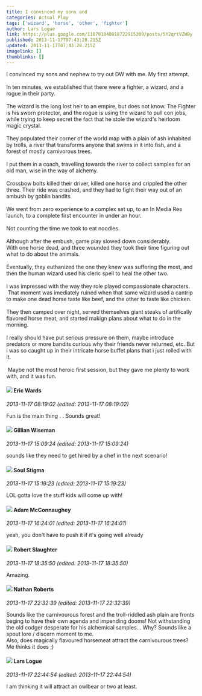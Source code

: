 ```yaml
---
title: I convinced my sons and
categories: Actual Play
tags: ['wizard', 'horse', 'other', 'fighter']
author: Lars Logue
link: https://plus.google.com/110701040018722915309/posts/5Y2qrtVZWBy
published: 2013-11-17T07:43:28.215Z
updated: 2013-11-17T07:43:28.215Z
imagelink: []
thumblinks: []
---
```


I convinced my sons and nephew to try out DW with me. My first attempt. <br /><br />In ten minutes, we established that there were a fighter, a wizard, and a rogue in their party. <br /><br />The wizard is the long lost heir to an empire, but does not know. The Fighter is his sworn protector, and the rogue is using the wizard to pull con jobs, while trying to keep secret the fact that he stole the wizard&#39;s heirloom magic crystal. <br /><br />They populated their corner of the world map with a plain of ash inhabited by trolls, a river that transforms anyone that swims in it into fish, and a forest of mostly carnivorous trees. <br /><br />I put them in a coach, travelling towards the river to collect samples for an old man, wise in the way of alchemy.<br /><br />Crossbow bolts killed their driver, killed one horse and crippled the other three. Their ride was crashed, and they had to fight their way out of an ambush by goblin bandits. <br /><br />We went from zero experience to a complex set up, to an In Media Res launch, to a complete first encounter in under an hour. <br /><br />Not counting the time we took to eat noodles.<br /><br />Although after the embush, game play slowed down considerably. <br />With one horse dead, and three wounded they took their time figuring out what to do about the animals. <br /><br />Eventually, they euthanized the one they knew was suffering the most, and then the human wizard used his cleric spell to heal the other two. <br /><br />I was impressed with the way they role played compassionate characters.<br /> That moment was imediately ruined when that same wizard used a cantrip to make one dead horse taste like beef, and the other to taste like chicken.<br /><br />They then camped over night, served themselves giant steaks of artifically flavored horse meat, and started makign plans about what to do in the morning. <br /><br />I really should have put serious pressure on them, maybe introduce predators or more bandits curious why their friends never returned, etc. But i was so caught up in their intricate horse buffet plans that i just rolled with it. <br /><br /> Maybe not the most heroic first session, but they gave me plenty to work with, and it was fun.
<div id='comment z13sgd0r1nylfx3kv22mclvyqmazwvvgg04'>
  <h4><img src='{{site.baseurl}}//images/avatars/106746124207641095902_photo.jpg'> Eric Wards</h4>
      <p><cite>2013-11-17 08:19:02 (edited: 2013-11-17 08:19:02)</cite></p>
        <p>Fun is the main thing . . Sounds great!</p>
</div>
        

<div id='comment z13sgd0r1nylfx3kv22mclvyqmazwvvgg04'>
  <h4><img src='{{site.baseurl}}//images/avatars/114641545358319012147_photo.jpg'> Gillian Wiseman</h4>
      <p><cite>2013-11-17 15:09:24 (edited: 2013-11-17 15:09:24)</cite></p>
        <p>sounds like they need to get hired by a chef in the next scenario!</p>
</div>
        

<div id='comment z13sgd0r1nylfx3kv22mclvyqmazwvvgg04'>
  <h4><img src='{{site.baseurl}}//images/avatars/111544129432437862475_photo.jpg'> Soul Stigma</h4>
      <p><cite>2013-11-17 15:19:23 (edited: 2013-11-17 15:19:23)</cite></p>
        <p>LOL gotta love the stuff kids will come up with!</p>
</div>
        

<div id='comment z13sgd0r1nylfx3kv22mclvyqmazwvvgg04'>
  <h4><img src='{{site.baseurl}}//images/avatars/113146105702553453771_photo.jpg'> Adam McConnaughey</h4>
      <p><cite>2013-11-17 16:24:01 (edited: 2013-11-17 16:24:01)</cite></p>
        <p>yeah, you don&#39;t have to push it if it&#39;s going well already</p>
</div>
        

<div id='comment z13sgd0r1nylfx3kv22mclvyqmazwvvgg04'>
  <h4><img src='{{site.baseurl}}//images/avatars/106502497268683547167_photo.jpg'> Robert Slaughter</h4>
      <p><cite>2013-11-17 18:35:50 (edited: 2013-11-17 18:35:50)</cite></p>
        <p>Amazing.</p>
</div>
        

<div id='comment z13sgd0r1nylfx3kv22mclvyqmazwvvgg04'>
  <h4><img src='{{site.baseurl}}//images/avatars/117646243340764868749_photo.jpg'> Nathan Roberts</h4>
      <p><cite>2013-11-17 22:32:39 (edited: 2013-11-17 22:32:39)</cite></p>
        <p>Sounds like the carnivourous forest and the troll-riddled ash plain are fronts beging to have their own agenda and impending dooms! Not withstanding the old codger desperate for his alchemical samples... Why? Sounds like a spout lore / discern moment to me.<br />Also, does magically flavoured horsemeat attract the carnivourous trees? Me thinks it does ;)</p>
</div>
        

<div id='comment z13sgd0r1nylfx3kv22mclvyqmazwvvgg04'>
  <h4><img src='{{site.baseurl}}//images/avatars/110701040018722915309_photo.jpg'> Lars Logue</h4>
      <p><cite>2013-11-17 22:44:54 (edited: 2013-11-17 22:44:54)</cite></p>
        <p>I am thinking it will attract an owlbear or two at least. </p>
</div>
        
